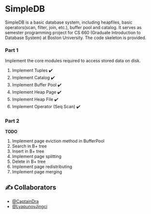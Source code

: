 # SimpleDB

SimpleDB is a basic database system, including heapfiles, basic operators(scan, filter, join, etc.), buffer pool and catalog. It serves as semester programming project for CS 660 (Graduate Introduction to Database System) at Boston University. The code skeleton is provided.

### Part 1 ###
Implement the core modules required to access stored data on disk.     
1. Implement Tuples   :heavy_check_mark:
2. Implement Catalog   :heavy_check_mark:
3. Implement Buffer Pool  :heavy_check_mark:
4. Implement Heap Page   :heavy_check_mark:
5. Implement Heap File   :heavy_check_mark:
6. Implement Operator (Seq Scan)   :heavy_check_mark:

### Part 2 ###
**TODO**
1. Implement page eviction method in BufferPool 
2. Search in B+ tree 
3. Insert in B+ tree 
4. Implement page splitting 
5. Delete in B+ tree
6. Implement page redistributing
7. Implement page merging


## ✍️ Collaborators ##
- [@CaptainDra](https://github.com/CaptainDra)
- [@LyapunovJingci](https://github.com/LyapunovJingci)

